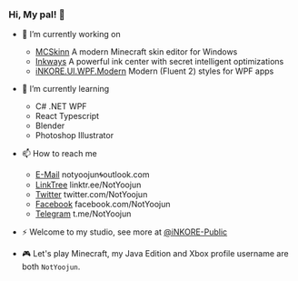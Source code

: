 ### Hi, My pal! 👋

- 🔭 I’m currently working on
  - [MCSkinn](https://github.com/iNKORE-Public/MCSkinn) A modern Minecraft skin editor for Windows
  - [Inkways](https://inkore.net/en-us/products/inkways/) A powerful ink center with secret intelligent optimizations
  - [iNKORE.UI.WPF.Modern](https://github.com/iNKORE-Public/UI.WPF.Modern) Modern (Fluent 2) styles for WPF apps


- 🌱 I’m currently learning
  - C# .NET WPF
  - React Typescript
  - Blender
  - Photoshop Illustrator

- 📫 How to reach me
  - [E-Mail](mailto:notyoojun@outlook.com) notyoojun🌀outlook.com
  - [LinkTree](https://www.linktr.ee/NotYoojun) linktr.ee/NotYoojun
  - [Twitter](https://www.twitter.com/NotYoojun) twitter.com/NotYoojun
  - [Facebook](https://www.facebook.com/NotYoojun) facebook.com/NotYoojun
  - [Telegram](http://t.me/NotYoojun) t.me/NotYoojun

  
- ⚡ Welcome to my studio, see more at [@iNKORE-Public](https://github.com/iNKORE-Public)

- 🎮 Let's play Minecraft, my Java Edition and Xbox profile username are both `NotYoojun`.
